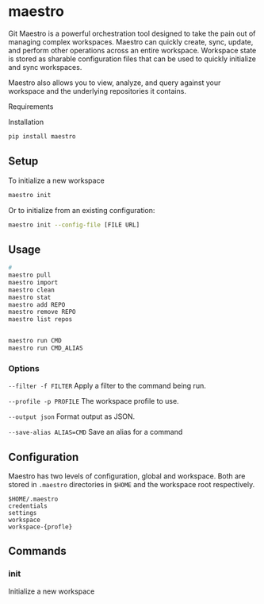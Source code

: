 # maestro
Git Maestro is a powerful orchestration tool designed to take the pain out of managing complex workspaces.  Maestro can quickly create, sync, update, and perform other operations across an entire workspace.  Workspace state is stored as sharable configuration files that can be used to quickly initialize and sync workspaces.  

Maestro also allows you to view, analyze, and query against your workspace and the underlying repositories it contains.

Requirements

Installation
```bash
pip install maestro
```

## Setup
To initialize a new workspace
```bash
maestro init
```
Or to initialize from an existing configuration:
```bash
maestro init --config-file [FILE URL]
```

## Usage 
```bash
# 
maestro pull
maestro import
maestro clean
maestro stat
maestro add REPO
maestro remove REPO
maestro list repos


maestro run CMD
maestro run CMD_ALIAS
```

### Options

`--filter -f FILTER`
Apply a filter to the command being run.

`--profile -p PROFILE`
The workspace profile to use.

`--output json`
Format output as JSON.

`--save-alias ALIAS=CMD`
Save an alias for a command

## Configuration 
Maestro has two levels of configuration, global and workspace.  Both are stored in `.maestro` directories in `$HOME` and the workspace root respectively.
```
$HOME/.maestro
credentials
settings 
workspace
workspace-{profle}
```

## Commands

### init
Initialize a new workspace




